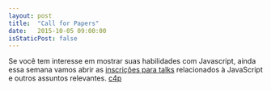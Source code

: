 ```yaml
---
layout: post
title:  "Call for Papers"
date:   2015-10-05 09:00:00
isStaticPost: false
---
```

Se você tem interesse em mostrar suas habilidades com Javascript, ainda essa semana vamos abrir as [inscrições para talks](http://bit.ly/c4pjsdayrec) relacionados à JavaScript e outros assuntos relevantes.
<a href="{{ c4pUrl }}">c4p</a>
